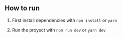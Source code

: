 ## How to run

1. First install dependencies with ```npm install``` or ```yarn```

2. Run the proyect with ```npm run dev``` or ```yarn dev```